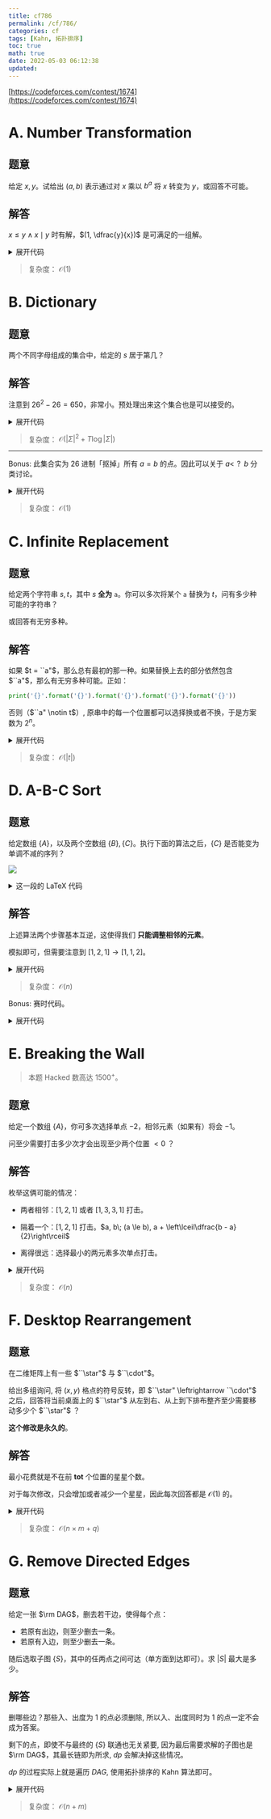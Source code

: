 ```yaml
---
title: cf786
permalink: /cf/786/
categories: cf
tags: [Kahn, 拓扑排序]
toc: true
math: true
date: 2022-05-03 06:12:38
updated:
---
```


[https://codeforces.com/contest/1674](https://codeforces.com/contest/1674)

# A. Number Transformation
## 题意

给定 $x, y$。试给出 $(a, b)$ 表示通过对 $x$ 乘以 $b ^ a$ 将 $x$ 转变为 $y$，或回答不可能。

## 解答

$x \le y \land x \mid y$ 时有解，$(1, \dfrac{y}{x})$ 是可满足的一组解。

<details><summary>展开代码</summary>

```cpp
void solve() {
  int a, b;
  std::cin >> a >> b;

  if (b % a != 0 || b < a) {
    return std::cout << "0 0\n", void();
  }

  std::cout << 1 << ' ' << (b / a) << '\n';
}
```

</details>

> 复杂度： $\mathcal O(1)$

# B. Dictionary
## 题意

两个不同字母组成的集合中，给定的 $s$ 居于第几？

## 解答

注意到 $26 ^ 2 - 26 = 650$，非常小。预处理出来这个集合也是可以接受的。

<details><summary>展开代码</summary>

```cpp
void solve() {
  static bool initialized = false;
  static std::map<std::array<char, 2>, int> mp;
  if (!initialized) {
    initialized ^= 1;
    int idx = 1;
    for (int i = 0; i < 26; ++i) {
      for (int j = 0; j < 26; ++j) {
        if (i == j) {
          continue;
        } else {
          std::array<char, 2> c;
          c[0] = 'a' + i;
          c[1] = 'a' + j;
          mp[c] = idx ++;
        }
      }
    }
  }

  std::array<char, 2> c;
  for (auto &ch : c) {
    std::cin >> ch;
  }

  std::cout << mp[c] << '\n';
}
```

</details>

> 复杂度： $\mathcal O(|\Sigma| ^ 2 + T \log |\Sigma|)$

--------

Bonus: 此集合实为 $26$ 进制「抠掉」所有 $a = b$ 的点。因此可以关于 $a <\!\!\!\!?\;\; b$ 分类讨论。

<details><summary>展开代码</summary>

```cpp
void solve() {
  char a, b;
  std::cin >> a >> b;
  a -= 'a', b -= 'a';

  std::cout << 25 * a + b - (b > a) + 1 << '\n';
}
```

</details>

> 复杂度： $\mathcal O(1)$


# C. Infinite Replacement
## 题意

给定两个字符串 $s, t$，其中 $s$ **全为** `a`。你可以多次将某个 `a` 替换为 $t$，问有多少种可能的字符串？

或回答有无穷多种。

## 解答

如果 $t = ``a"$，那么总有最初的那一种。如果替换上去的部分依然包含 $``a"$，那么有无穷多种可能。正如：

```python
print('{}'.format('{}').format('{}').format('{}').format('{}'))
```

否则（$``a" \notin t$）, 原串中的每一个位置都可以选择换或者不换，于是方案数为 $2 ^ n$。

<details><summary>展开代码</summary>

```cpp
void solve() {
  std::string s, t;
  std::cin >> s >> t;

  if (std::count(t.begin(), t.end(), 'a') != 0) {
    if (t == "a") {
      return std::cout << "1\n", void();
    } else {
      return std::cout << "-1\n", void();
    }
  }

  std::cout << (1LL << s.size()) << '\n';
}
```

</details>

> 复杂度： $\mathcal O(|t|)$

# D. A-B-C Sort
## 题意

给定数组 $\{A\}$，以及两个空数组 $\{B\}, \{C\}$。执行下面的算法之后，$\{C\}$ 是否能变为单调不减的序列？

![](/images/cf/cf786d.png)

<details><summary>这一段的 LaTeX 代码</summary>

```latex
\def\SetClass{article}
\documentclass{\SetClass}
\usepackage[lined,boxed,commentsnumbered]{algorithm2e}
\begin{document}
\begin{algorithm}[H]
  \SetAlgoLined
%%  \KwData{ \{ A \}}
%%  \KwResult{}

  \While{ \{A\} is not empty }{
    \eIf{ \{B\} is odd long }{
      $p \leftarrow$ B[middle - 1] or B[middle + 1]
    }{
      $p \leftarrow$ B[middle]
    }
    move last element of \{A\} to B$_p$
  }

  \While{ \{B\} is not empty }{
    \eIf{ \{B\} is even long }{
      $p \leftarrow$ B[middle - 1] or B[middle + 1]
    }{
      $p \leftarrow$ B[middle]
    }
    append B$_p$ to the end of \{C\}
  }
  \caption{A-B-C Sort Algorithm}
\end{algorithm}
\end{document}
```

</details>


## 解答

上述算法两个步骤基本互逆，这使得我们 **只能调整相邻的元素**。

模拟即可，但需要注意到 $[1, 2, 1] \rightarrow [1, 1, 2]$。

<details><summary>展开代码</summary>

```cpp
void solve() {
  int n;
  std::cin >> n;
  std::vector<int> a(n);

  for (auto &i : a) {
    std::cin >> i;
  }

  for (int i = n - 2; i >= 0; i -= 2) {
    if (a[i] > a[i + 1]) {
      std::swap(a[i], a[i + 1]);
    }
  }

  std::cout << (std::is_sorted(a.begin(), a.end()) ? "yes\n" : "no\n");
}
```

</details>

> 复杂度： $\mathcal O(n)$

Bonus: 赛时代码。

<details><summary>展开代码</summary>

```cpp
std::vector<int> b;

for (int i = 0; i < n; ++i) {
  if ((n - i) % 2 == 0 && a[i] > a[i + 1]) {
    std::swap(a[i], a[i + 1]);
  }
  b.push_back(a[i]);
}

std::cout << (std::is_sorted(b.begin(), b.end()) ? "YES\n" : "NO\n");
```

</details>


# E. Breaking the Wall

> 本题 Hacked 数高达 $1500^+$。

## 题意

给定一个数组 $\{A\}$，你可多次选择单点 $-2$，相邻元素（如果有）将会 $-1$。

问至少需要打击多少次才会出现至少两个位置 $< 0$ ？

## 解答

枚举这俩可能的情况：

 + 两者相邻：$[1, 2, 1]$ 或者 $[1, 3, 3, 1]$ 打击。

 + 隔着一个：$[1, 2, 1]$ 打击。$a, b\; (a \le b), a + \left\lceil\dfrac{b - a}{2}\right\rceil$

 + 离得很远：选择最小的两元素多次单点打击。

<details><summary>展开代码</summary>

```cpp
int main() {
  int n;
  std::cin >> n;

  auto C = [&](int n, int d = 2) {
    return (n + d - 1) / d;
  };

  std::vector<int> a(n);

  int m1 = INT_MAX, m2 = INT_MAX;

  for (auto &i : a) {
    std::cin >> i;
    if (i < m1) {
      std::tie(m1, m2) = std::tuple{i, m1};
    } else if (i < m2) {
      m2 = i;
    }
  }

  int ans = C(m1) + C(m2);

  for (int i = 0; i < n - 1; ++i) {
    int A = a[i], B = a[i + 1];
    ans = std::min(ans, std::max({ C(A), C(B), C(A + B, 3) }));
  }

  for (int i = 0; i < n - 2; ++i) {
    int A = a[i], B = a[i + 2];
    if (A > B) {
      std::swap(A, B);
    }
    ans = std::min(ans, A + C(B - A, 2));
  }

  std::cout << ans << '\n';

  return 0 ^ 0;
}
```

</details>

> 复杂度： $\mathcal O(n)$

# F. Desktop Rearrangement
## 题意

在二维矩阵上有一些 $``\star"$ 与 $``\cdot"$。

给出多组询问, 将 $(x, y)$ 格点的符号反转，即 $``\star" \leftrightarrow ``\cdot"$ 之后，回答将当前桌面上的 $``\star"$
从左到右、从上到下排布整齐至少需要移动多少个 $``\star"$ ？

**这个修改是永久的**。

## 解答

最小花费就是不在前 **tot** 个位置的星星个数。

对于每次修改，只会增加或者减少一个星星，因此每次回答都是 $\mathcal O(1)$ 的。

<details><summary>展开代码</summary>

```cpp
int main() {
  std::cin.tie(nullptr)->sync_with_stdio(false);

  int n, m, q;
  std::cin >> n >> m >> q;

  std::vector<bool> possessed(n * m);

  int cnt = 0, o = 0;

  for (int i = 0; i < n; ++i) {
    for (int j = 0; j < m; ++j) {
      char ch;
      std::cin >> ch;
      if (ch == '*') {
        if (possessed[cnt]) {
          o += 1;
        }
        cnt += 1;
        possessed[j * n + i] = 1;
        if (j * n + i < cnt) {
          o += 1;
        }
      }
    }
  }

  for (int x, y; q != 0; --q) {
    std::cin >> x >> y;
    int i = -- y * n + -- x;

    if (possessed[i]) {
      if (i < cnt) {
        o -= 1;
      }
      cnt -= 1;
      possessed[i].flip();
      if (possessed[cnt]) {
        o -= 1;
      }
    } else {
      if (possessed[cnt]) {
        o += 1;
      }
      cnt += 1;
      possessed[i].flip();
      if (i < cnt) {
        o += 1;
      }
    }

    std::cout << cnt - o << '\n';
  }

  return 0 ^ 0;
}
```

</details>

> 复杂度： $\mathcal O(n \times m + q)$

# G. Remove Directed Edges
## 题意

给定一张 $\rm DAG$，删去若干边，使得每个点：

+ 若原有出边，则至少删去一条。
+ 若原有入边，则至少删去一条。

随后选取子图 $\{S\}$，其中的任两点之间可达（单方面到达即可）。求 $\left|S\right|$ 最大是多少。

## 解答

删哪些边？那些入、出度为 $1$ 的点必须删除, 所以入、出度同时为 $1$ 的点一定不会成为答案。

剩下的点，即使不与最终的 $\{S\}$ 联通也无关紧要, 因为最后需要求解的子图也是 $\rm DAG$，其最长链即为所求, $dp$ 会解决掉这些情况。

$dp$ 的过程实际上就是遍历 $DAG$, 使用拓扑排序的 Kahn 算法即可。

<details><summary>展开代码</summary>

```cpp
static const int N = 200'007;

std::pair<int, int> e[N];
int deg[N][2];
int nd[N];
int dp[N];
std::vector<int> v[N];

int main() {
  std::cin.tie(nullptr)->sync_with_stdio(false);

  int n, m;
  std::cin >> n >> m;

  for (int i = 1; i <= m; ++i) {
    auto &[x, y] = e[i];
    std::cin >> x >> y;
    ++ deg[x][0], ++ deg[y][1];
  }

  for (int i = 1; i <= m; ++i) {
    auto &[x, y] = e[i];
    if (deg[x][0] != 1 and deg[y][1] != 1) {
      v[x].push_back(y);
      ++ nd[y];
    }
  }

  std::queue<int> q;
  for (int i = 1; i <= n; ++i) {
    if (!nd[i]) {
      q.push(i);
      dp[i] = 1;
    }
  }

  int ans = -1;

  while (q.size()) {
    int t = q.front();
    q.pop();
    ans = std::max(ans, dp[t]);
    for (auto &&i : v[t]) {
      dp[i] = std::max(dp[i], dp[t] + 1);
      if (-- nd[i] == 0) {
        q.push(i);
      }
    }
  }

  std::cout << ans << '\n';

  return 0 ^ 0;
}
```

</details>

> 复杂度： $\mathcal O(n + m)$
